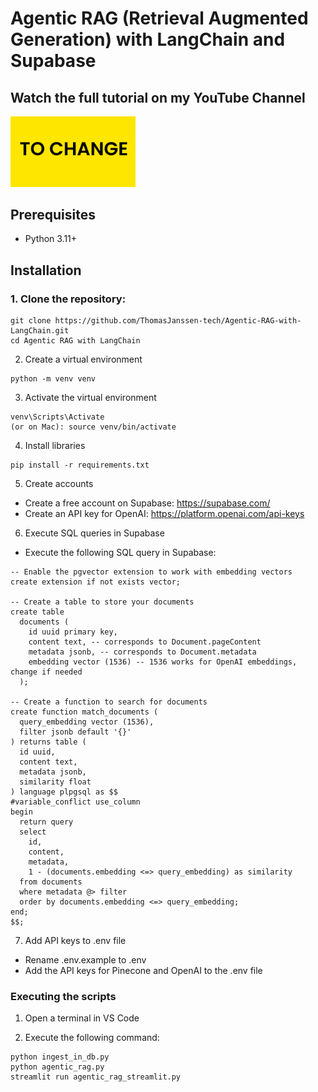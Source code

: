 <h1>Agentic RAG (Retrieval Augmented Generation) with LangChain and Supabase</h1>

<h2>Watch the full tutorial on my YouTube Channel</h2>
<div>

<a href="https://www.youtube.com/watch?v=A3WKdt_MNZQ">
    <img src="thumbnail.png" alt="Thomas Janssen Youtube" width="200"/>
</a>
</div>

<h2>Prerequisites</h2>
<ul>
  <li>Python 3.11+</li>
</ul>

<h2>Installation</h2>
<h3>1. Clone the repository:</h3>

```
git clone https://github.com/ThomasJanssen-tech/Agentic-RAG-with-LangChain.git
cd Agentic RAG with LangChain
```

2. Create a virtual environment

```
python -m venv venv
```

3. Activate the virtual environment

```
venv\Scripts\Activate
(or on Mac): source venv/bin/activate
```

4. Install libraries

```
pip install -r requirements.txt
```

5. Create accounts

- Create a free account on Supabase: https://supabase.com/
- Create an API key for OpenAI: https://platform.openai.com/api-keys

6. Execute SQL queries in Supabase

- Execute the following SQL query in Supabase:

```
-- Enable the pgvector extension to work with embedding vectors
create extension if not exists vector;

-- Create a table to store your documents
create table
  documents (
    id uuid primary key,
    content text, -- corresponds to Document.pageContent
    metadata jsonb, -- corresponds to Document.metadata
    embedding vector (1536) -- 1536 works for OpenAI embeddings, change if needed
  );

-- Create a function to search for documents
create function match_documents (
  query_embedding vector (1536),
  filter jsonb default '{}'
) returns table (
  id uuid,
  content text,
  metadata jsonb,
  similarity float
) language plpgsql as $$
#variable_conflict use_column
begin
  return query
  select
    id,
    content,
    metadata,
    1 - (documents.embedding <=> query_embedding) as similarity
  from documents
  where metadata @> filter
  order by documents.embedding <=> query_embedding;
end;
$$;
```

7. Add API keys to .env file

- Rename .env.example to .env
- Add the API keys for Pinecone and OpenAI to the .env file

<h3>Executing the scripts</h3>

1. Open a terminal in VS Code

2. Execute the following command:

```
python ingest_in_db.py
python agentic_rag.py
streamlit run agentic_rag_streamlit.py
```
